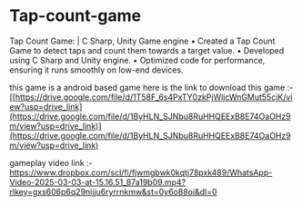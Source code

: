 # Tap-count-game
Tap Count Game: | C Sharp, Unity Game engine 
• Created a Tap Count Game to detect taps and count them towards a target value. 
• Developed using C Sharp and Unity engine. 
• Optimized code for performance, ensuring it runs smoothly on low-end devices.

this game is a android based game here is the link to download this game :-[[https://drive.google.com/file/d/1T58F_6s4PxTY0zkPjWljcWnGMut55cjK/view?usp=drive_link](https://drive.google.com/file/d/1ByHLN_SJNbu8RuHHQEExB8E74OaOHz9m/view?usp=drive_link)](https://drive.google.com/file/d/1ByHLN_SJNbu8RuHHQEExB8E74OaOHz9m/view?usp=drive_link)


gameplay video link :- https://www.dropbox.com/scl/fi/fjwmgbwk0kqtj78pxk489/WhatsApp-Video-2025-03-03-at-15.16.51_87a19b09.mp4?rlkey=gxs606p6q29nijju6ryrrnkmw&st=0y6o88oi&dl=0
